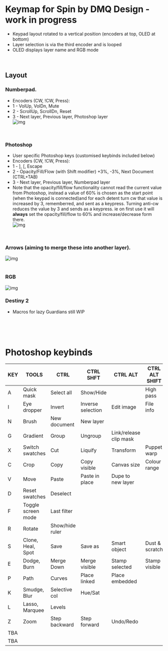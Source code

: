# Keymap for Spin by DMQ Design - work in progress

* Keypad layout rotated to a vertical position (encoders at top, OLED at bottom)
* Layer selection is via the third encoder and is looped
* OLED displays layer name and RGB mode  
<br />

## Layout


### Numberpad.
* Encoders (CW, !CW, Press):
* 1 - VolUp, VolDn, Mute
* 2 - ScrollUp, ScrollDn, Reset
* 3 - Next layer, Previous layer, Photoshop layer  
![img](https://raw.githubusercontent.com/Grrarrrgh/qmk_firmware/dmqspindev/keyboards/dmqdesign/spin/keymaps/Grrarrrgh/spin_numpad.jpg)
<br />

### Photoshop
* User specific Photoshop keys (customised keybinds included below) 
* Encoders (CW, !CW, Press):
* 1 - ], [, Escape
* 2 - Opacity/Fill/Flow (with Shift modifier) +3%, -3%, Next Document (CTRL+TAB)
* 3 - Next layer, Previous layer, Numberpad layer
* Note that the opacity/fill/flow functionality cannot read the current value from Photoshop, instead a value of 60% is chosen as the start point (when the keypad is connected)and for each detent turn cw that value is increased by 3, rememberred, and sent as a keypress. Turning anti-cw  reduces the value by 3 and sends as a keypress. ie on first use it will **always** set the opacity/fill/flow to 60% and increase/decrease form there.  
![img](https://raw.githubusercontent.com/Grrarrrgh/qmk_firmware/dmqspindev/keyboards/dmqdesign/spin/keymaps/Grrarrrgh/spin_ps.jpg)
<br />

### Arrows (aiming to merge these into another layer).  
![img](https://raw.githubusercontent.com/Grrarrrgh/qmk_firmware/dmqspindev/keyboards/dmqdesign/spin/keymaps/Grrarrrgh/spin_arrow.jpg)  
<br />

### RGB  
![img](https://raw.githubusercontent.com/Grrarrrgh/qmk_firmware/dmqspindev/keyboards/dmqdesign/spin/keymaps/Grrarrrgh/spin_rgb.jpg)
<br />

### Destiny 2
* Macros for lazy Guardians still WIP  
<br />
<br />
<br />

# Photoshop keybinds

KEY	|	TOOLS				|	CTRL			|	CTRL SHFT			|	CTRL ALT				|	CTRL ALT SHIFT	|	ALT SHIFT/MODE
---	|	------------------	|	--------------	|	------------------	|	---------------------	|	--------------	|	--------------
A 	|	Quick mask			|	Select all		|	Show/Hide 			|							|	High pass		|	
I 	|	Eye dropper			| 	Invert			|	Inverse selection	|	Edit image				|	File info		|
N 	|	Brush				|	New document	|	New layer			|							|					|	Normal
G 	|	Gradient			|	Group			|	Ungroup				|	Link/release clip mask	|					|
X 	|	Switch swatches 	|	Cut				|	Liquify				|	Transform				|	Puppet warp		|
C 	|	Crop				|	Copy			|	Copy visible		|	Canvas size				|	Colour range	|	Colour
V 	|	Move 				|	Paste			|	Paste in place		|	Dupe to new layer		|					|
D 	|	Reset swatches		|	Deselect		|						|							|					|
F	|	Toggle screen mode	|	Last filter		|						|							|					|
R	|	Rotate				|	Show/hide ruler	|						|							|					|
S	|	Clone, Heal, Spot 	|	Save			|	Save as				|	Smart object			|	Dust & scratch	|	Screen
E 	|	Dodge, Burn 		|	Merge Down		|	Merge visible		|	Stamp selected 			|	Stamp visible	|	Difference
P 	|	Path 				|	Curves			|	Place linked		|	Place embedded			|					|	Passthrough
K 	|	Smudge, Blur 		|	Selective col	|	Hue/Sat				|							|					|	Darken
L 	|	Lasso, Marquee 		|	Levels 			|						|							|					|	Luminosity
Z 	|	Zoom 				|	Step backward	|	Step forward 		|	Undo/Redo				|					|
TBA	|						|					|						|							|					|	Overlay
TBA	|						|					|						|							|					|	Soft light
